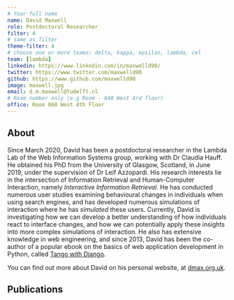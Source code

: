 ```yaml
---
# Your full name 
name: David Maxwell
role: Postdoctoral Researcher
filter: 4
# same as filter
theme-filter: 4
# choose one or more teams: delta, kappa, epsilon, lambda, cel
team: [lambda]
linkedin: https://www.linkedin.com/in/maxwelld90/
twitter: https://www.twitter.com/maxwelld90
github: https://www.github.com/maxwelld90
image: maxwell.jpg
email: d.m.maxwell@tudelft.nl
# Room number only (e.g Room - 840 West 4rd floor)
office: Room 060 West 4th Floor
---
```


## About
Since March 2020, David has been a postdoctoral researcher in the Lambda Lab of the Web Information Systems group, working with Dr Claudia Hauff. He obtained his PhD from the University of Glasgow, Scotland, in June 2019, under the supervision of Dr Leif Azzopardi. His research interests lie in the intersection of Information Retrieval and Human-Computer Interaction, namely *Interactive Information Retrieval*. He has conducted numerous user studies examining behavioural changes in individuals when using search engines, and has developed numerous simulations of interaction where he has *simulated* these users. Currently, David is investigating how we can develop a better understanding of how individuals react to interface changes, and how we can potentially apply these insights into more complex simulations of interaction. He also has extensive knowledge in web engineering, and since 2013, David has been the co-author of a popular ebook on the basics of web application development in Python, called [Tango with Django](https://www.tangowithdjango.com). 

You can find out more about David on his personal website, at [dmax.org.uk](https://www.dmax.org.uk).

## Publications

[comment]: <> (You don't have to write anything here, it will be automatically filled. )

